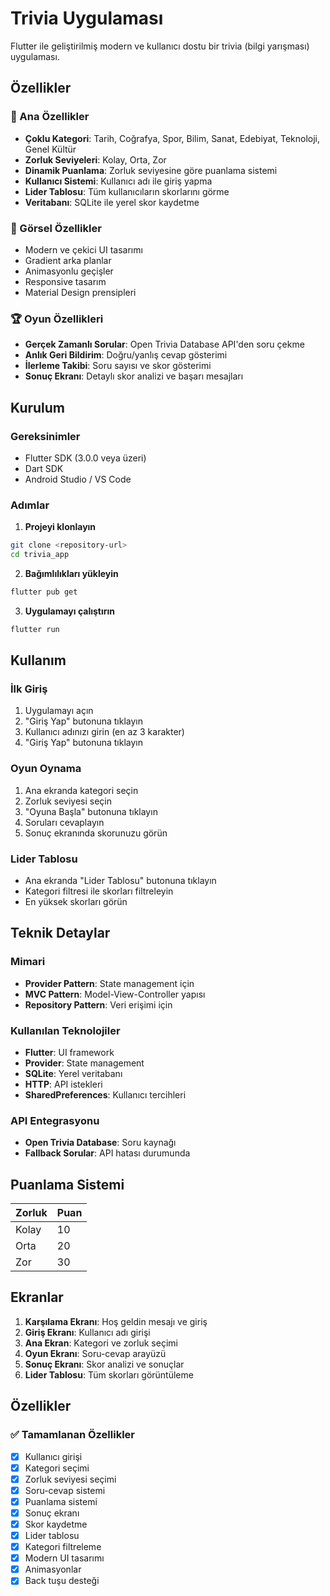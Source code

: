 # Trivia Uygulaması

Flutter ile geliştirilmiş modern ve kullanıcı dostu bir trivia (bilgi yarışması) uygulaması.

## Özellikler

### 🎯 Ana Özellikler
- **Çoklu Kategori**: Tarih, Coğrafya, Spor, Bilim, Sanat, Edebiyat, Teknoloji, Genel Kültür
- **Zorluk Seviyeleri**: Kolay, Orta, Zor
- **Dinamik Puanlama**: Zorluk seviyesine göre puanlama sistemi
- **Kullanıcı Sistemi**: Kullanıcı adı ile giriş yapma
- **Lider Tablosu**: Tüm kullanıcıların skorlarını görme
- **Veritabanı**: SQLite ile yerel skor kaydetme

### 🎨 Görsel Özellikler
- Modern ve çekici UI tasarımı
- Gradient arka planlar
- Animasyonlu geçişler
- Responsive tasarım
- Material Design prensipleri

### 🏆 Oyun Özellikleri
- **Gerçek Zamanlı Sorular**: Open Trivia Database API'den soru çekme
- **Anlık Geri Bildirim**: Doğru/yanlış cevap gösterimi
- **İlerleme Takibi**: Soru sayısı ve skor gösterimi
- **Sonuç Ekranı**: Detaylı skor analizi ve başarı mesajları

## Kurulum

### Gereksinimler
- Flutter SDK (3.0.0 veya üzeri)
- Dart SDK
- Android Studio / VS Code

### Adımlar

1. **Projeyi klonlayın**
```bash
git clone <repository-url>
cd trivia_app
```

2. **Bağımlılıkları yükleyin**
```bash
flutter pub get
```

3. **Uygulamayı çalıştırın**
```bash
flutter run
```

## Kullanım

### İlk Giriş
1. Uygulamayı açın
2. "Giriş Yap" butonuna tıklayın
3. Kullanıcı adınızı girin (en az 3 karakter)
4. "Giriş Yap" butonuna tıklayın

### Oyun Oynama
1. Ana ekranda kategori seçin
2. Zorluk seviyesi seçin
3. "Oyuna Başla" butonuna tıklayın
4. Soruları cevaplayın
5. Sonuç ekranında skorunuzu görün

### Lider Tablosu
- Ana ekranda "Lider Tablosu" butonuna tıklayın
- Kategori filtresi ile skorları filtreleyin
- En yüksek skorları görün

## Teknik Detaylar

### Mimari
- **Provider Pattern**: State management için
- **MVC Pattern**: Model-View-Controller yapısı
- **Repository Pattern**: Veri erişimi için

### Kullanılan Teknolojiler
- **Flutter**: UI framework
- **Provider**: State management
- **SQLite**: Yerel veritabanı
- **HTTP**: API istekleri
- **SharedPreferences**: Kullanıcı tercihleri

### API Entegrasyonu
- **Open Trivia Database**: Soru kaynağı
- **Fallback Sorular**: API hatası durumunda

## Puanlama Sistemi

| Zorluk | Puan |
|--------|------|
| Kolay  | 10   |
| Orta   | 20   |
| Zor    | 30   |

## Ekranlar

1. **Karşılama Ekranı**: Hoş geldin mesajı ve giriş
2. **Giriş Ekranı**: Kullanıcı adı girişi
3. **Ana Ekran**: Kategori ve zorluk seçimi
4. **Oyun Ekranı**: Soru-cevap arayüzü
5. **Sonuç Ekranı**: Skor analizi ve sonuçlar
6. **Lider Tablosu**: Tüm skorları görüntüleme

## Özellikler

### ✅ Tamamlanan Özellikler
- [x] Kullanıcı girişi
- [x] Kategori seçimi
- [x] Zorluk seviyesi seçimi
- [x] Soru-cevap sistemi
- [x] Puanlama sistemi
- [x] Sonuç ekranı
- [x] Skor kaydetme
- [x] Lider tablosu
- [x] Kategori filtreleme
- [x] Modern UI tasarımı
- [x] Animasyonlar
- [x] Back tuşu desteği